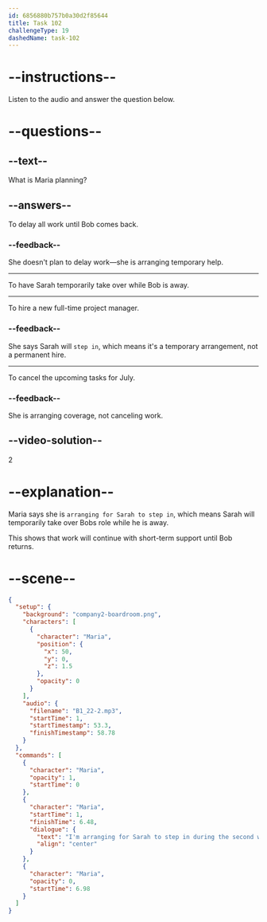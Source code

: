 ```yaml
---
id: 6856880b757b0a30d2f85644
title: Task 102
challengeType: 19
dashedName: task-102
---
```


<!-- (Audio) Maria: I'm arranging for Sarah to step in during the second week of July until Bob returns at the end of the month. -->

# --instructions--

Listen to the audio and answer the question below.

# --questions--

## --text--

What is Maria planning?

## --answers--

To delay all work until Bob comes back.

### --feedback--

She doesn't plan to delay work—she is arranging temporary help.

---

To have Sarah temporarily take over while Bob is away.

---

To hire a new full-time project manager.

### --feedback--

She says Sarah will `step in`, which means it's a temporary arrangement, not a permanent hire.

---

To cancel the upcoming tasks for July.

### --feedback--

She is arranging coverage, not canceling work.

## --video-solution--

2

# --explanation--

Maria says she is `arranging for Sarah to step in`, which means Sarah will temporarily take over Bobs role while he is away.

This shows that work will continue with short-term support until Bob returns.

# --scene--

```json
{
  "setup": {
    "background": "company2-boardroom.png",
    "characters": [
      {
        "character": "Maria",
        "position": {
          "x": 50,
          "y": 0,
          "z": 1.5
        },
        "opacity": 0
      }
    ],
    "audio": {
      "filename": "B1_22-2.mp3",
      "startTime": 1,
      "startTimestamp": 53.3,
      "finishTimestamp": 58.78
    }
  },
  "commands": [
    {
      "character": "Maria",
      "opacity": 1,
      "startTime": 0
    },
    {
      "character": "Maria",
      "startTime": 1,
      "finishTime": 6.48,
      "dialogue": {
        "text": "I'm arranging for Sarah to step in during the second week of July until Bob returns at the end of the month.",
        "align": "center"
      }
    },
    {
      "character": "Maria",
      "opacity": 0,
      "startTime": 6.98
    }
  ]
}
```
